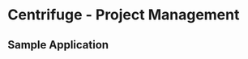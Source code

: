 Centrifuge - Project Management
===============================

Sample Application
--------------------